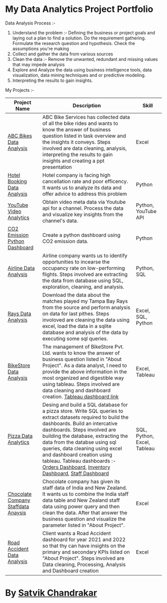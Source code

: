 # My Data Analytics Project Portfolio

Data Analysis Process :- 

1. Understand the problem :- Defining the business or project goals and laying out a plan to find a solution. Do the requirement gathering. Formulate the research question and hypothesis. Check the assumptions you're making
2. Collect and gather the data from various sources
3. Clean the data :- Remove the unwanted, redundant and missing values that may impede analysis
4. Explore and Analyze the data using business intelligence tools, data visualization, data mining techniques and or predictive modeling. 
5. Interpreting the results to gain insights.

My Projects :- 

Project Name  | Description | Skill
------------- | ------------- | -------------
[ABC Bikes Data Analysis](https://drive.google.com/drive/folders/1m7moZaa7SrJI2guurc6NQOyAsZy9KlML?usp=drive_link)  | ABC Bike Services has collected data of all the bike rides and wants to know the answer of business question listed in task overview and the insights it conveys. Steps involved are data cleaning, analysis, interpreting the results to gain insights and creating a ppt presentation | Excel
[Hotel Booking Data Analysis](https://drive.google.com/drive/folders/1uk-_853zTvwAe8plp4xp07-NHrqGjGpB?usp=drive_link)  | Hotel company is facing high cancellation rate and poor efficency. It wants us to analyze its data and offer advice to address this problem | Python
[YouTube Video Analytics](https://drive.google.com/drive/folders/1rrpLnU3-bK-2lmZXZJml_onsYOIu33zn?usp=drive_link)  | Obtain video meta data via Youtube api for a channel. Process the data and visualize key insights from the channel's data. | Python, YouTube API
[CO2 Emission Python Dashboard](https://drive.google.com/drive/folders/1hjv5IRCBiyJnzmSUZDCOJjvaL_LtB2Xe?usp=drive_link)  | Create a python dashboard using CO2 emission data. | Python
[Airline Data Analysis](https://drive.google.com/drive/folders/1p8dTp9YOiLQ8O9IPTt25KeYP6OtbKteB?usp=drive_link) | Airline company wants us to identify opportunities to incearse the occupancy rate on low-performing flights. Steps involved are extracting the data from database using SQL, exploration, cleaning, and analysis. | Python, SQL
[Rays Data Analysis](https://github.com/Satvik-ai/Rays_Data_Analysis_SQL_Excel) | Download the data about the matches played my Tampa Bay Rays from the source and perform analysis on data for last pithes. Steps involoved are cleaning the data using excel, load the data in a sqlite database and analysis of the data by executing some sql queries. | Excel, SQL, Python
[BikeStore Data Analysis](https://drive.google.com/drive/folders/1Mp4RT3PX4pGL4VdEI1xPJWekTgbqTzzm?usp=drive_link) | The management of BikeStore Pvt. Ltd. wants to know the answer of business question listed in "About Project". As a data analyst, I need to provide the above information in the most organized and digestible way using tableau. Steps involved are data cleaning and dashboard creation. [Tableau dashboard link](https://public.tableau.com/views/BikeStoresDashboard_16902159559810/Dashboard1?:language=en-US&:display_count=n&:origin=viz_share_link ) | Excel, Tableau
[Pizza Data Analytics](https://drive.google.com/drive/folders/1013hNGet2-3LX2lqLc4GcrxBs4RkN4-M?usp=drive_link) | Desing and build a SQL database for a pizza store. Write SQL queries to extract datasets required to build the dashboards. Build an intercative dashboards. Steps involved are building the database, extracting the data from the databse using sql queries, data cleaning using excel and dashboard creation using tableau. Tableau dashboards :- [Orders Dashboard](https://public.tableau.com/views/PizzaOrderActivityDashboard/OrderActivityDashboard?:language=en-GB&:display_count=n&:origin=viz_share_link), [Inventory Dashboard](https://public.tableau.com/shared/XFT5Z8BQX?:display_count=n&:origin=viz_share_link), [Staff Dashboard](https://public.tableau.com/views/PizzaStoreStaffDashboard/StaffDashboard?:language=en-GB&:display_count=n&:origin=viz_share_link) | SQL, Python, Excel, Tableau
[Chocolate Company Staffdata Anaysis](https://drive.google.com/drive/folders/1_fb2uE7lzs3ARb4IKvvmY5H1Yk_4diAJ?usp=drive_link) | Chocolate company has given its staff data of India and New Zealand. It wants us to combine the India staff data table and New Zealand staff data using power query and then clean the data. After that answer the business question and visualize the parameter listed in "About Project". | Excel
[Road Accident Data Analysis](https://drive.google.com/drive/folders/1w1vwUxEVoISFVUegOpEEAtM3lNPUMT6m?usp=drive_link) | Client wants a Road Accident dashboard for year 2021 and 2022 so that thy can have insights on the primary and secondary KPIs listed on "About Project". Steps involved are Data cleaning, Processing, Analysis and Dashboard creation | Excel

# By [Satvik Chandrakar](https://www.linkedin.com/in/satvik-chandrakar-4008471ba) 
